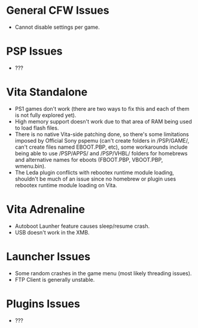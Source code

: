 # General CFW Issues
- Cannot disable settings per game.

# PSP Issues
- ???

# Vita Standalone
- PS1 games don't work (there are two ways to fix this and each of them is not fully explored yet).
- High memory support doesn't work due to that area of RAM being used to load flash files.
- There is no native Vita-side patching done, so there's some limitations imposed by Official Sony pspemu (can't create folders in /PSP/GAME/, can't create files named EBOOT.PBP, etc), some workarounds include being able to use /PSP/APPS/ and /PSP/VHBL/ folders for homebrews and alternative names for eboots (FBOOT.PBP, VBOOT.PBP, wmenu.bin).
- The Leda plugin conflicts with rebootex runtime module loading, shouldn't be much of an issue since no homebrew or plugin uses rebootex runtime module loading on Vita.

# Vita Adrenaline
- Autoboot Launher feature causes sleep/resume crash.
- USB doesn't work in the XMB.

# Launcher Issues
- Some random crashes in the game menu (most likely threading issues).
- FTP Client is generally unstable.


# Plugins Issues
- ???

